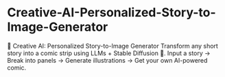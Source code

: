 # Creative-AI-Personalized-Story-to-Image-Generator
🚀 Creative AI: Personalized Story-to-Image Generator Transform any short story into a comic strip using LLMs + Stable Diffusion 🎨. Input a story → Break into panels → Generate illustrations → Get your own AI-powered comic.
